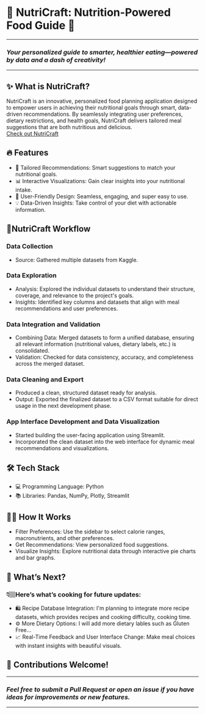 # 🍴 NutriCraft: Nutrition-Powered Food Guide 🥦

---

### *Your personalized guide to smarter, healthier eating—powered by data and a dash of creativity!*  

---
## ✨ What is NutriCraft?
NutriCraft is an innovative, personalized food planning application designed to empower users in achieving their nutritional goals through smart, data-driven recommendations. By seamlessly integrating user preferences, dietary restrictions, and health goals, NutriCraft delivers tailored meal suggestions that are both nutritious and delicious.  
[Check out NutriCraft](https://nutricraft-nutrition-powered-food-guide.streamlit.app)

## 🔥 Features
* 🥗 Tailored Recommendations: Smart suggestions to match your nutritional goals.
* 📊 Interactive Visualizations: Gain clear insights into your nutritional intake.
* 🌟 User-Friendly Design: Seamless, engaging, and super easy to use.
* 💡 Data-Driven Insights: Take control of your diet with actionable information.

## 🚀NutriCraft Workflow
### Data Collection
* Source: Gathered multiple datasets from Kaggle.
### Data Exploration
* Analysis: Explored the individual datasets to understand their structure, coverage, and relevance to the project's goals.
* Insights: Identified key columns and datasets that align with meal recommendations and user preferences.
### Data Integration and Validation
* Combining Data: Merged datasets to form a unified database, ensuring all relevant information (nutritional values, dietary labels, etc.) is consolidated.
* Validation: Checked for data consistency, accuracy, and completeness across the merged dataset.
### Data Cleaning and Export
* Produced a clean, structured dataset ready for analysis.
* Output: Exported the finalized dataset to a CSV format suitable for direct usage in the next development phase.
### App Interface Development and Data Visualization
* Started building the user-facing application using Streamlit.
* Incorporated the clean dataset into the web interface for dynamic meal recommendations and visualizations.
  
## 🛠 Tech Stack
* 💻 Programming Language: Python
* 📚 Libraries: Pandas, NumPy, Plotly, Streamlit

## 🤳🏼 How It Works
* Filter Preferences: Use the sidebar to select calorie ranges, macronutrients, and other preferences.    
* Get Recommendations: View personalized food suggestions.
* Visualize Insights: Explore nutritional data through interactive pie charts and bar graphs.    

## 🌱 What’s Next?
### 👇🏼Here’s what’s cooking for future updates:
* 🛍 Recipe Database Integration: I'm planning to integrate more recipe datasets, which provides recipes and cooking difficulty, cooking time.
* ⚙️ More Dietary Options: I will add more dietary lables such as Gluten Free...
* 📈 Real-Time Feedback and User Interface Change: Make meal choices with instant insights with beautiful visuals.

## 🤝 Contributions Welcome!
---

### *Feel free to submit a Pull Request or open an issue if you have ideas for improvements or new features.*  

---




